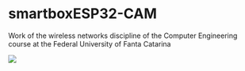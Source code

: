 # smartboxESP32-CAM
Work of the wireless networks discipline of the Computer Engineering course at the Federal University of Fanta Catarina



![](https://i0.wp.com/randomnerdtutorials.com/wp-content/uploads/2020/03/ESP32-CAM-pinout-new.png?w=1000&quality=100&strip=all&ssl=1)
